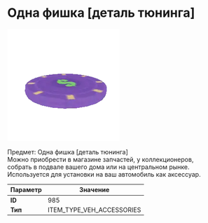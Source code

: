 # Одна фишка [деталь тюнинга]

![Item Image](../img/985.webp?raw=true)

Предмет: Одна фишка [деталь тюнинга]<br>Можно приобрести в магазине запчастей, у коллекционеров,<br>собрать в подвале вашего дома или на центральном рынке.<br>Используется для установки на ваш автомобиль как аксессуар.


| Параметр | Значение |
|----------|----------|
| **ID** | 985 |
| **Тип** | ITEM_TYPE_VEH_ACCESSORIES |

